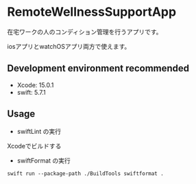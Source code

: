 # RemoteWellnessSupportApp

在宅ワークの人のコンディション管理を行うアプリです。

iosアプリとwatchOSアプリ両方で使えます。

## Development environment recommended

- Xcode: 15.0.1
- swift: 5.7.1

## Usage

- swiftLint の実行

Xcodeでビルドする

- swiftFormat の実行

```
swift run --package-path ./BuildTools swiftformat .
```
